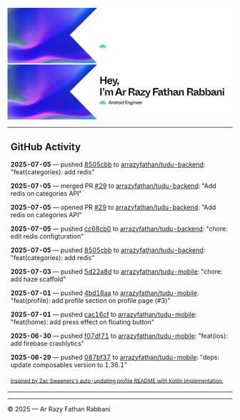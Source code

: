 ![Ar Razy Fathan Rabbani Banner](https://github.com/arrazyfathan/arrazyfathan/blob/main/media/banner-dark.png#gh-dark-mode-only)
![Ar Razy Fathan Rabbani Banner](https://github.com/arrazyfathan/arrazyfathan/blob/main/media/banner-light.png#gh-light-mode-only)

<table><tr><td valign="top" width="100%">    

## GitHub Activity

**2025-07-05** — pushed [8505cbb](https://github.com/arrazyfathan/tudu-backend/commits/8505cbb40ed29f9587842f70afa64c841ead7826) to [arrazyfathan/tudu-backend](https://github.com/arrazyfathan/tudu-backend): "feat(categories): add redis"

**2025-07-05** — merged PR [#29](https://github.com/arrazyfathan/tudu-backend/pull/29) to [arrazyfathan/tudu-backend](https://github.com/arrazyfathan/tudu-backend): "Add redis on categories API"

**2025-07-05** — opened PR [#29](https://github.com/arrazyfathan/tudu-backend/pull/29) to [arrazyfathan/tudu-backend](https://github.com/arrazyfathan/tudu-backend): "Add redis on categories API"

**2025-07-05** — pushed [cc68cb0](https://github.com/arrazyfathan/tudu-backend/commits/cc68cb0ebedca36830bfdd988a0fb9cf4c8d966d) to [arrazyfathan/tudu-backend](https://github.com/arrazyfathan/tudu-backend): "chore: edit redis configturation"

**2025-07-05** — pushed [8505cbb](https://github.com/arrazyfathan/tudu-backend/commits/8505cbb40ed29f9587842f70afa64c841ead7826) to [arrazyfathan/tudu-backend](https://github.com/arrazyfathan/tudu-backend): "feat(categories): add redis"

**2025-07-03** — pushed [5d22a8d](https://github.com/arrazyfathan/tudu-mobile/commits/5d22a8d63437409b66d2ce6209adac7eb665b4d6) to [arrazyfathan/tudu-mobile](https://github.com/arrazyfathan/tudu-mobile): "chore: add haze scaffold"

**2025-07-01** — pushed [4bd18aa](https://github.com/arrazyfathan/tudu-mobile/commits/4bd18aaeb64de951901cc4148c1552f1dbc711de) to [arrazyfathan/tudu-mobile](https://github.com/arrazyfathan/tudu-mobile): "feat(profile): add profile section on profile page (#3)"

**2025-07-01** — pushed [cac16cf](https://github.com/arrazyfathan/tudu-mobile/commits/cac16cf9477526a04e2a83c90f8fb174484686eb) to [arrazyfathan/tudu-mobile](https://github.com/arrazyfathan/tudu-mobile): "feat(home): add press effect on floating button"

**2025-06-30** — pushed [f07df71](https://github.com/arrazyfathan/tudu-mobile/commits/f07df71f2872c45615c86b637b958707eca32761) to [arrazyfathan/tudu-mobile](https://github.com/arrazyfathan/tudu-mobile): "feat(ios): add firebase crashlytics"

**2025-06-29** — pushed [087bf37](https://github.com/arrazyfathan/tudu-mobile/commits/087bf379e6f60226b920cae8784631faec891dc0) to [arrazyfathan/tudu-mobile](https://github.com/arrazyfathan/tudu-mobile): "deps: update composables version to 1.36.1"
                
<sub><a href="https://github.com/ZacSweers/ZacSweers/">Inspired by Zac Sweeners's auto-updating profile README with Kotlin Implementation.</a></sub>
</table>

<!--START_SECTION:waka-->
<!--END_SECTION:waka-->

---
© 2025 — Ar Razy Fathan Rabbani